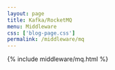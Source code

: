 ```yaml
---
layout: page
title: Kafka/RocketMQ
menu: Middleware
css: ['blog-page.css']
permalink: /middleware/mq
---
```


{% include middleware/mq.html %}
